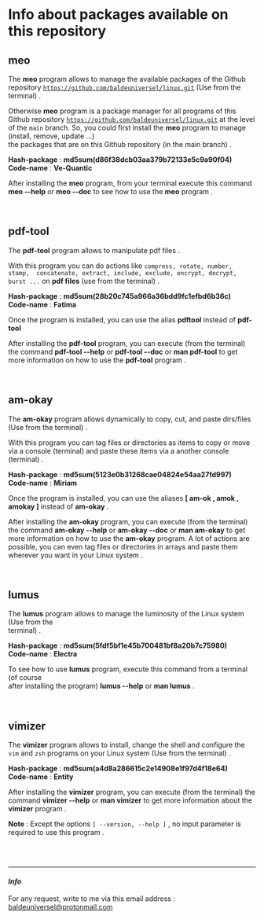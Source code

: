 # Info about packages available on this repository




## meo

The **meo** program allows to manage the available packages of the Github 
repository [`https://github.com/baldeuniversel/linux.git`](https://github.com/baldeuniversel/linux.git)
(Use from the terminal) .


Otherwise **meo** program is a package manager for all programs
of this Github repository [`https://github.com/baldeuniversel/linux.git`](https://github.com/baldeuniversel/linux.git)
at the level of the `main` branch. So, you could first install the **meo**
program to manage (install, remove, update ...)
<br />
the packages that are on this Github repository (in the main branch) . 

**Hash-package** : **md5sum(d86f38dcb03aa379b72133e5c9a90f04)**
<br />
**Code-name** : **Ve-Quantic**


After installing the **meo** program, from your terminal execute this command 
**meo --help** or **meo --doc** to see how to use the **meo** program .

<br />

## pdf-tool
 
The **pdf-tool** program allows to manipulate pdf files .


With this program you can do actions like `compress, rotate, number, stamp, 
concatenate, extract, include, exclude, encrypt, decrypt, burst ...` on 
**pdf files** (use from the terminal) .

**Hash-package** : **md5sum(28b20c745a966a36bdd9fc1efbd6b36c)**
<br />
**Code-name** : **Fatima**


Once the program is installed, you can use the alias **pdftool** instead of **pdf-tool**

After installing the **pdf-tool** program, you can execute (from the terminal) the 
command **pdf-tool --help** or **pdf-tool --doc** or **man pdf-tool** to get more 
information on how to use the **pdf-tool** program .

<br />

## am-okay

The **am-okay** program allows dynamically to copy, cut, and paste 
dirs/files (Use from the terminal) .


With this program you can tag files or directories as items to copy or move via a 
console (terminal) and paste these items via a another console (terminal) .

**Hash-package** : **md5sum(5123e0b31268cae04824e54aa27fd997)**
<br />
**Code-name** : **Miriam** 


Once the program is installed, you can use the aliases **[ am-ok , amok , amokay ]** instead of **am-okay** .

After installing the **am-okay** program, you can execute (from the terminal) the command 
**am-okay --help** or **am-okay --doc** or **man am-okay** to get more information on how 
to use the **am-okay** program. A lot of actions are possible, you can even tag files or
directories in arrays and paste them wherever you want in your Linux system .

<br />

## lumus

The **lumus** program allows to manage the luminosity of the Linux system (Use from the  
terminal) .

**Hash-package** : **md5sum(5fdf5bf1e45b700481bf8a20b7c75980)**
<br />
**Code-name** : **Electra**


To see how to use **lumus** program, execute this command from a terminal (of course  
after installing the program) **lumus --help** or **man lumus** .

<br />

## vimizer

The **vimizer** program allows to install, change the shell and configure 
the `vim` and `zsh` programs on your Linux system (Use from the terminal) .

**Hash-package** : **md5sum(a4d8a286615c2e14908e1f97d4f18e64)**
<br />
**Code-name** : **Entity**


After installing the **vimizer** program, you can execute (from the terminal) 
the command **vimizer --help** or **man vimizer** to get more information 
about the **vimizer** program .

**Note** : Except the options `[ --version, --help ]` , no input parameter 
is required to use this program .

<br /> <br />

---
#### *Info*
For any request, write to me via this email address : 
[baldeuniversel@protonmail.com](mailto:baldeuniversel@protonmail.com)
